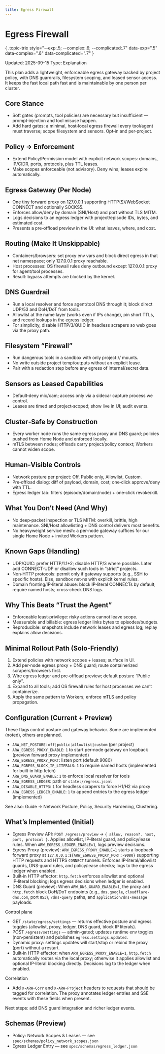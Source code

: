 ```yaml
---
title: Egress Firewall
---
```


# Egress Firewall
{ .topic-trio style="--exp:.5; --complex:.6; --complicated:.7" data-exp=".5" data-complex=".6" data-complicated=".7" }

Updated: 2025-09-15
Type: Explanation

This plan adds a lightweight, enforceable egress gateway backed by project policy, with DNS guardrails, filesystem scoping, and leased sensor access. It keeps the fast local path fast and is maintainable by one person per cluster.

## Core Stance
- Soft gates (prompts, tool policies) are necessary but insufficient — prompt‑injection and tool misuse happen.
- Add hard gates: a minimal, host‑local egress firewall every tool/agent must traverse; scope filesystem and sensors. Opt‑in and per‑project.

## Policy → Enforcement
- Extend Policy/Permission model with explicit network scopes: domains, IP/CIDR, ports, protocols, plus TTL leases.
- Make scopes enforceable (not advisory). Deny wins; leases expire automatically.

## Egress Gateway (Per Node)
- One tiny forward proxy on 127.0.0.1 supporting HTTP(S)/WebSocket CONNECT and optionally SOCKS5.
- Enforces allow/deny by domain (SNI/Host) and port without TLS MITM.
- Logs decisions to an egress ledger with project/episode IDs, bytes, and estimated cost.
- Presents a pre‑offload preview in the UI: what leaves, where, and cost.

## Routing (Make It Unskippable)
- Containers/browsers: set proxy env vars and block direct egress in that net namespace; only 127.0.0.1:proxy reachable.
- Host processes: OS firewall rules deny outbound except 127.0.0.1:proxy for agent/tool processes.
- Result: bypass attempts are blocked by the kernel.

## DNS Guardrail
- Run a local resolver and force agent/tool DNS through it; block direct UDP/53 and DoH/DoT from tools.
- Allowlist at the name layer (works even if IPs change), pin short TTLs, and record lookups in the egress ledger.
- For simplicity, disable HTTP/3/QUIC in headless scrapers so web goes via the proxy path.

## Filesystem “Firewall”
- Run dangerous tools in a sandbox with only project:// mounts.
- No write outside project temp/outputs without an explicit lease.
- Pair with a redaction step before any egress of internal/secret data.

## Sensors as Leased Capabilities
- Default‑deny mic/cam; access only via a sidecar capture process we control.
- Leases are timed and project‑scoped; show live in UI; audit events.

## Cluster‑Safe by Construction
- Every worker node runs the same egress proxy and DNS guard; policies pushed from Home Node and enforced locally.
- mTLS between nodes; offloads carry project/policy context; Workers cannot widen scope.

## Human‑Visible Controls
- Network posture per project: Off, Public only, Allowlist, Custom.
- Pre‑offload dialog: diff of payload, domain, cost; one‑click approve/deny with TTL.
- Egress ledger tab: filters (episode/domain/node) + one‑click revoke/kill.

## What You Don’t Need (And Why)
- No deep‑packet inspection or TLS MITM: overkill, brittle, high maintenance. SNI/Host allowlisting + DNS control delivers most benefits.
- No heavyweight service mesh: a per‑node gateway suffices for our single Home Node + invited Workers pattern.

## Known Gaps (Handling)
- UDP/QUIC: prefer HTTP/1.1+2; disable HTTP/3 where possible. Later add CONNECT‑UDP or disallow such tools in “strict” projects.
- Non‑HTTP protocols: permit only if gateway supports (e.g., SSH to specific hosts). Else, sandbox net‑ns with explicit kernel rules.
- Domain fronting/IP‑literal abuse: block IP‑literal CONNECTs by default; require named hosts; cross‑check DNS logs.

## Why This Beats “Trust the Agent”
- Enforceable least‑privilege: risky actions cannot leave scope.
- Measurable and billable: egress ledger links bytes to episodes/budgets.
- Reproducible: snapshots include network leases and egress log; replay explains allow decisions.

## Minimal Rollout Path (Solo‑Friendly)
1) Extend policies with network scopes + leases; surface in UI.
2) Add per‑node egress proxy + DNS guard; route containerized scrapers/browsers first.
3) Wire egress ledger and pre‑offload preview; default posture “Public only”.
4) Expand to all tools; add OS firewall rules for host processes we can’t containerize.
5) Apply the same pattern to Workers; enforce mTLS and policy propagation.

## Configuration (Current + Preview)
These flags control posture and gateway behavior. Some are implemented (noted), others are planned.
- `ARW_NET_POSTURE`: `off|public|allowlist|custom` (per project)
- `ARW_EGRESS_PROXY_ENABLE`: `1` to start per‑node gateway on loopback (preview forward proxy implemented)
- `ARW_EGRESS_PROXY_PORT`: listen port (default 9080)
- `ARW_EGRESS_BLOCK_IP_LITERALS`: `1` to require named hosts (implemented for built‑in http.fetch)
- `ARW_DNS_GUARD_ENABLE`: `1` to enforce local resolver for tools
- `ARW_EGRESS_LEDGER`: path or `state://egress.jsonl`
- `ARW_DISABLE_HTTP3`: `1` for headless scrapers to force H1/H2 via proxy
- `ARW_EGRESS_LEDGER_ENABLE`: `1` to append entries to the egress ledger (implemented)

See also: Guide → Network Posture, Policy, Security Hardening, Clustering.

## What’s Implemented (Initial)
- Egress Preview API: `POST /egress/preview` → `{ allow, reason?, host, port, protocol }`. Applies allowlist, IP‑literal guard, and policy/lease rules. When `ARW_EGRESS_LEDGER_ENABLE=1`, logs preview decisions.
- Egress Proxy (preview): `ARW_EGRESS_PROXY_ENABLE=1` starts a loopback forward proxy at `127.0.0.1:${ARW_EGRESS_PROXY_PORT:-9080}` supporting HTTP requests and HTTPS `CONNECT` tunnels. Enforces IP‑literal/allowlist guards, DNS‑guard rules, and policy/lease checks; logs to the egress ledger when enabled.
- Built‑in HTTP effector: `http.fetch` enforces allowlist and optional IP‑literal blocking; logs egress decisions when ledger is enabled.
 - DNS Guard (preview): When `ARW_DNS_GUARD_ENABLE=1`, the proxy and `http.fetch` block DoH/DoT endpoints (e.g., `dns.google`, `cloudflare-dns.com`, port `853`), `/dns-query` paths, and `application/dns-message` payloads.

Control plane
- GET `/state/egress/settings` — returns effective posture and egress toggles (allowlist, proxy, ledger, DNS guard, block IP literals).
- POST `/egress/settings` — admin‑gated; updates runtime env toggles (non‑persistent) and publishes `egress.settings.updated`.
 - Dynamic proxy: settings updates will start/stop or rebind the proxy (port) without a restart.
 - Built‑in HTTP effector: when `ARW_EGRESS_PROXY_ENABLE=1`, `http.fetch` automatically routes via the local proxy; otherwise it applies allowlist and optional IP‑literal blocking directly. Decisions log to the ledger when enabled.

Correlation
- Add `X-ARW-Corr` and `X-ARW-Project` headers to requests that should be tagged for correlation. The proxy annotates ledger entries and SSE events with these fields when present.

Next steps: add DNS guard integration and richer ledger events.

## Schemas (Preview)
- Policy: Network Scopes & Leases — see `spec/schemas/policy_network_scopes.json`
- Egress Ledger Entry — see `spec/schemas/egress_ledger.json`
